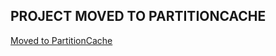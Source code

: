 ## PROJECT MOVED TO PARTITIONCACHE

[Moved to PartitionCache][1]

  [1]: https://github.com/jeremychild/PartitionCache
